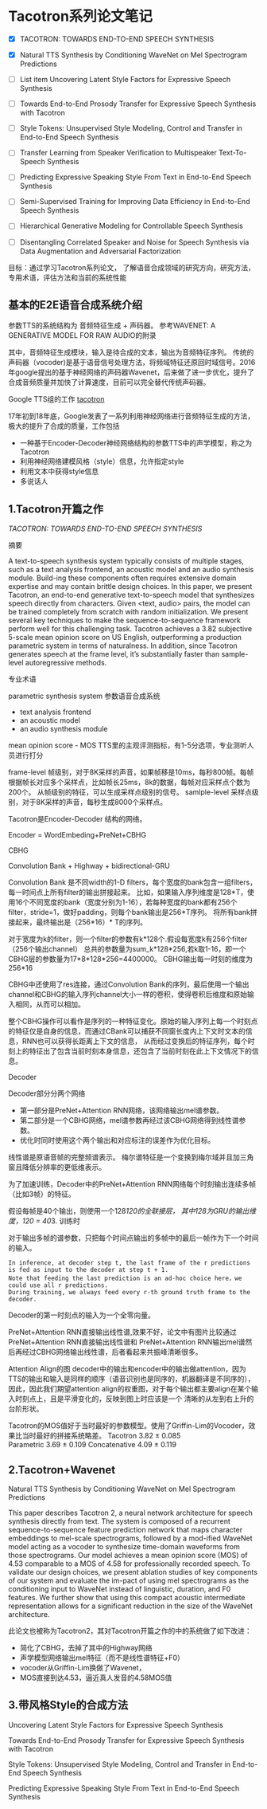 # Tacotron系列论文笔记

- [x] TACOTRON: TOWARDS END-TO-END SPEECH SYNTHESIS
- [x] Natural TTS Synthesis by Conditioning WaveNet on Mel Spectrogram Predictions
- [ ] List item Uncovering Latent Style Factors for Expressive Speech Synthesis
- [ ] Towards End-to-End Prosody Transfer for Expressive Speech Synthesis with Tacotron
- [ ] Style Tokens: Unsupervised Style Modeling, Control and Transfer in End-to-End Speech Synthesis
- [ ] Transfer Learning from Speaker Verification to Multispeaker Text-To-Speech Synthesis
- [ ] Predicting Expressive Speaking Style From Text in End-to-End Speech Synthesis
- [ ] Semi-Supervised Training for Improving Data Efficiency in End-to-End Speech Synthesis
- [ ] Hierarchical Generative Modeling for Controllable Speech Synthesis
- [ ] Disentangling Correlated Speaker and Noise for Speech Synthesis via Data Augmentation and Adversarial Factorization


目标：通过学习Tacotron系列论文，
了解语音合成领域的研究方向，研究方法，专用术语，评估方法和当前的系统性能

## 基本的E2E语音合成系统介绍

参数TTS的系统结构为 音频特征生成 + 声码器。
参考WAVENET: A GENERATIVE MODEL FOR RAW AUDIO的附录

其中，音频特征生成模块，输入是待合成的文本，输出为音频特征序列。
传统的声码器（vocoder)是基于语音信号处理方法，将频域特征还原回时域信号。2016年google提出的基于神经网络的声码器Wavenet，后来做了进一步优化，提升了合成音频质量并加快了计算速度，目前可以完全替代传统声码器。

Google TTS组的工作 [tacotron](https://google.github.io/tacotron/)

17年初到18年底，Google发表了一系列利用神经网络进行音频特征生成的方法，极大的提升了合成的质量，工作包括
* 一种基于Encoder-Decoder神经网络结构的参数TTS中的声学模型，称之为Tacotron
* 利用神经网络建模风格（style）信息，允许指定style
* 利用文本中获得style信息
* 多说话人

## 1.Tacotron开篇之作

*TACOTRON: TOWARDS END-TO-END SPEECH SYNTHESIS*

摘要

A text-to-speech synthesis system typically consists of multiple stages,
such as a text analysis frontend, an acoustic model and an audio synthesis module.
Build-ing these components often requires extensive domain expertise and may contain brittle design choices. 
In this paper, we present Tacotron, an end-to-end generative text-to-speech model that synthesizes speech directly from characters.
Given <text, audio> pairs, the model can be trained completely from scratch with random initialization.
We present several key techniques to make the sequence-to-sequence framework perform well for this challenging task.
Tacotron achieves a 3.82 subjective 5-scale mean opinion score on US English,
outperforming a production parametric system in terms of naturalness.
In addition, since Tacotron generates speech at the frame level, it’s substantially faster than sample-level autoregressive methods.

专业术语

parametric synthesis system 参数语音合成系统
* text analysis frontend
* an acoustic model
* an audio synthesis module

mean opinion score - MOS TTS里的主观评测指标，有1-5分选项，专业测听人员进行打分

frame-level 帧级别，对于8K采样的声音，如果帧移是10ms，每秒800帧。每帧根据帧长对应多个采样点，比如帧长25ms，8k的数据，每帧对应采样点个数为200个。
从帧级别的特征，可以生成采样点级别的信号。
samlple-level 采样点级别，对于8K采样的声音，每秒生成8000个采样点。


Tacotron是Encoder-Decoder 结构的网络。

Encoder = WordEmbeding+PreNet+CBHG

CBHG

Convolution Bank + Highway + bidirectional-GRU

Convolution Bank 是不同width的1-D filters，每个宽度的bank包含一组filters，每一时间点上所有filter的输出拼接起来。
比如，如果输入序列维度是128\*T，使用16个不同宽度的bank（宽度分别为1-16），若每种宽度的bank都有256个filter，stride=1，做好padding，则每个bank输出是256*T序列。
将所有bank拼接起来，最终输出是（256\*16）\* T的序列。

对于宽度为k的filter，则一个filter的参数有k\*128个.假设每宽度k有256个filter（256个输出channel）
总共的参数量为sum_k\*128\*256,若k取1-16，即一个CBHG层的参数量为17\*8\*128\*256=4400000。
CBHG输出每一时刻的维度为256\*16

CBHG中还使用了res连接，通过Convolution Bank的序列，最后使用一个输出channel和CBHG的输入序列channel大小一样的卷积，使得卷积后维度和原始输入相同，从而可以相加。

整个CBHG操作可以看作是序列的一种特征变化。原始的输入序列上每一个时刻点的特征仅是自身的信息，而通过CBank可以捕获不同窗长度内上下文时文本的信息，RNN也可以获得长距离上下文的信息，
从而经过变换后的特征序列，每个时刻上的特征出了包含当前时刻本身信息，还包含了当前时刻在此上下文情况下的信息。



Decoder

Decoder部分分两个网络
* 第一部分是PreNet+Attention RNN网络，该网络输出mel谱参数。
* 第二部分是一个CBHG网络，mel谱参数再经过该CBHG网络得到线性谱参数。
* 优化时同时使用这个两个输出和对应标注的误差作为优化目标。

线性谱是原语音帧的完整频谱表示。
梅尔谱特征是一个变换到梅尔域并且加三角窗且降低分辨率的更低维表示。

为了加速训练，Decoder中的PreNet+Attention RNN网络每个时刻输出连续多帧（比如3帧）的特征。

假设每帧是40个输出，则使用一个128*120的全联接层， 其中128为GRU的输出维度，120 = 40*3. 训练时

对于输出多帧的谱参数，只把每个时间点输出的多帧中的最后一帧作为下一个时间的输入。
```
In inference, at decoder step t, the last frame of the r predictions is fed as input to the decoder at step t + 1.
Note that feeding the last prediction is an ad-hoc choice here，we could use all r predictions. 
During training, we always feed every r-th ground truth frame to the decoder. 
```

Decoder的第一时刻点的输入为一个全零向量。

PreNet+Attention RNN直接输出线性谱,效果不好，论文中有图片比较通过PreNet+Attention RNN直接输出线性谱和
PreNet+Attention RNN输出mel谱然后再经过CBHG网络输出线性谱，后者看起来共振峰清晰很多。


Attention Align的图
decoder中的输出和encoder中的输出做attention，因为TTS的输出和输入是同样的顺序（语音识别也是同序的，机器翻译是不同序的），
因此，因此我们期望attention align的权重图，对于每个输出都主要align在某个输入时刻点上，且是平滑变化的，反映到图上时应该是一个
清晰的从左到右上升的台阶形状。  

Tacotron的MOS值好于当时最好的参数模型。使用了Griffin-Lim的Vocoder，效果比当时最好的拼接系统略差。
Tacotron 3.82 ± 0.085  
Parametric 3.69 ± 0.109
Concatenative 4.09 ± 0.119

## 2.Tacotron+Wavenet
Natural TTS Synthesis by Conditioning WaveNet on Mel Spectrogram Predictions

This paper describes Tacotron 2, a neural network architecture for speech synthesis directly from text. 
The system is composed of a recurrent sequence-to-sequence feature prediction network that maps character embeddings to mel-scale spectrograms, 
followed by a mod-ified WaveNet model acting as a vocoder to synthesize time-domain waveforms from those spectrograms. 
Our model achieves a mean opinion score (MOS) of 4.53 comparable to a MOS of 4.58 for professionally recorded speech. 
To validate our design choices, we present ablation studies of key components of our system and
evaluate the im-pact of using mel spectrograms as the conditioning input to WaveNet instead of linguistic, duration, and F0 features.
We further show that using this compact acoustic intermediate representation allows for a significant reduction in the size of the WaveNet architecture.

此论文也被称为Tacotron2，其对Tacotron开篇之作的中的系统做了如下改进：
* 简化了CBHG，去掉了其中的Highway网络
* 声学模型网络输出mel特征（而不是线性谱特征+F0）
* vocoder从Griffin-Lim换做了Wavenet，
* MOS直接到达4.53，逼近真人发音的4.58MOS值


## 3.带风格Style的合成方法  


Uncovering Latent Style Factors for Expressive Speech Synthesis

Towards End-to-End Prosody Transfer for Expressive Speech Synthesis with Tacotron

Style Tokens: Unsupervised Style Modeling, Control and Transfer in End-to-End Speech Synthesis

Predicting Expressive Speaking Style From Text in End-to-End Speech Synthesis